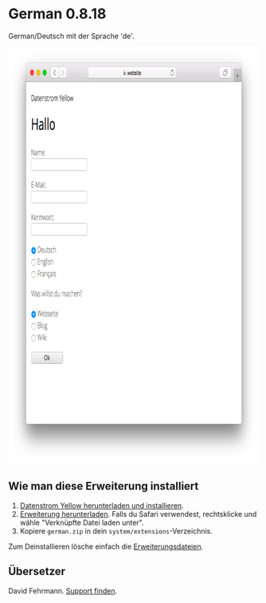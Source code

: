 German 0.8.18
=============
German/Deutsch mit der Sprache 'de'.

<p align="center"><img src="german-screenshot.png?raw=true" width="795" height="836" alt="Screenshot"></p>

## Wie man diese Erweiterung installiert

1. [Datenstrom Yellow herunterladen und installieren](https://github.com/datenstrom/yellow/).
2. [Erweiterung herunterladen](https://github.com/datenstrom/yellow-extensions/raw/master/zip/german.zip). Falls du Safari verwendest, rechtsklicke und wähle "Verknüpfte Datei laden unter".
3. Kopiere `german.zip` in dein `system/extensions`-Verzeichnis.

Zum Deinstallieren lösche einfach die [Erweiterungsdateien](extension.ini).

## Übersetzer

David Fehrmann. [Support finden](https://datenstrom.se/de/yellow/help/).
